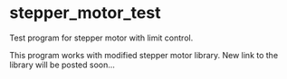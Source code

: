 # stepper_motor_test
Test program for stepper motor with limit control.

This program works with modified stepper motor library.
New link to the library will be posted soon...
